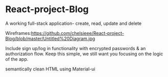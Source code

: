 # React-project-Blog

A working full-stack application- create, read, update and delete

Wireframes:https://github.com/chelsieee/React-project-Blog/blob/master/Untitled%20Diagram.jpg

Include sign up/log in functionality with encrypted passwords & an authorization flow. Keep this simple, we still want you focusing on the logic of the app.

semantically clean HTML using Material-ui

